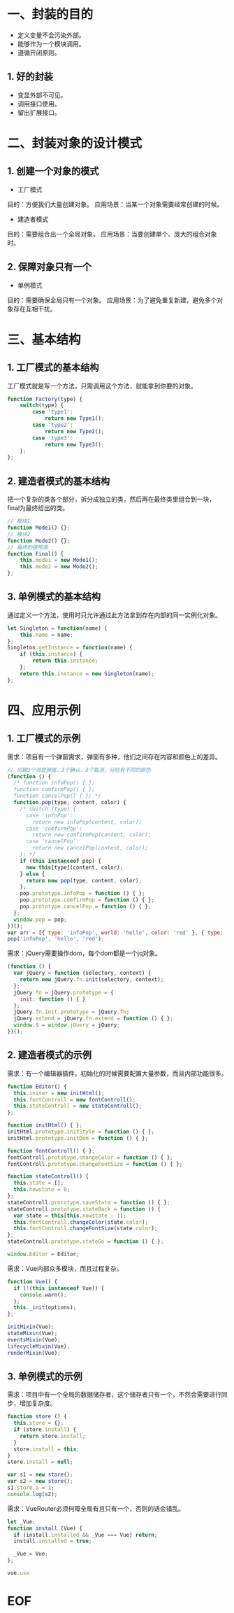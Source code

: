 # 一、封装的目的

- 定义变量不会污染外部。
- 能够作为一个模块调用。
- 遵循开闭原则。

## 1. 好的封装

- 变显外部不可见。
- 调用接口使用。
- 留出扩展接口。


# 二、封装对象的设计模式

## 1. 创建一个对象的模式

- 工厂模式

目的：方便我们大量创建对象。
应用场景：当某一个对象需要经常创建的时候。

- 建造者模式

目的：需要组合出一个全局对象。
应用场景：当要创建单个、庞大的组合对象时。

## 2. 保障对象只有一个

- 单例模式

目的：需要确保全局只有一个对象。
应用场景：为了避免重复新建，避免多个对象存在互相干扰。


# 三、基本结构

## 1. 工厂模式的基本结构

工厂模式就是写一个方法，只需调用这个方法，就能拿到你要的对象。

```javascript
function Factory(type) {
	switch(type) {
		case 'type1':
			return new Type1();
		case 'type2':
			return new Type2();
		case 'type3':
			return new Type3();
	};
};
```

## 2. 建造者模式的基本结构

把一个复杂的类各个部分，拆分成独立的类，然后再在最终类里组合到一块，final为最终给出的类。

```javascript
// 模块1
function Mode1() {};
// 模块2
function Mode2() {};
// 最终的使用类
function Final() {
	this.mode1 = new Mode1();
	this.mode2 = new Mode2();
};
```

## 3. 单例模式的基本结构

通过定义一个方法，使用时只允许通过此方法拿到存在内部的同一实例化对象。

```javascript
let Singleton = function(name) {
	this.name = name;
};
Singleton.getInstance = function(name) {
	if (this.instance) {
		return this.instance;
	};
	return this.instance = new Singleton(name);
};
```


# 四、应用示例

## 1. 工厂模式的示例

需求：项目有一个弹窗需求，弹窗有多种，他们之间存在内容和颜色上的差异。

```javascript
// 创建3个消息弹窗，3个确认，3个取消，分别有不同的颜色
(function () {
  /* function infoPop() { };
  function comfirmPop() { };
  function cancelPop() { }; */
  function pop(type, content, color) {
    /* switch (type) {
      case 'infoPop':
        return new infoPop(content, color);
      case 'comfirmPop':
        return new comfirmPop(content, color);
      case 'cancelPop':
        return new cancelPop(content, color);
    }; */
    if (this instanceof pop) {
      new this[type](content, color);
    } else {
      return new pop(type, content, color);
    };
    pop.prototype.infoPop = function () { };
    pop.prototype.comfirmPop = function () { };
    pop.prototype.cancelPop = function () { };
  };
  window.pop = pop;
})();
var arr = [{ type: 'infoPop', world: 'hello', color: 'red' }, { type: 'infoPop', world: 'hello', color: 'red' }, { type: 'infoPop', world: 'hello', color: 'red' }];
pop('infoPop', 'hello', 'red');
```

需求：jQuery需要操作dom，每个dom都是一个jq对象。

```javascript
(function () {
  var jQuery = function (selectory, context) {
    return new jQuery.fn.init(selectory, context);
  };
  jQuery.fn = jQuery.prototype = {
    init: function () { }
  };
  jQuery.fn.init.prototype = jQuery.fn;
  jQuery.extend = jQuery.fn.extend = function () { };
  window.$ = window.jQuery = jQuery;
})();
```

## 2. 建造者模式的示例

需求：有一个编辑器插件，初始化的时候需要配置大量参数，而且内部功能很多。

```javascript
function Editor() {
  this.initer = new initHtml();
  this.fontControll = new fontControll();
  this.stateControll = new stateControll();
};

function initHtml() { };
initHtml.prototype.initStyle = function () { };
initHtml.prototype.initDom = function () { };

function fontControll() { };
fontControll.prototype.changeColor = function () { };
fontControll.prototype.changeFontSize = function () { };

function stateControll() {
  this.state = [];
  this.nowstate = 0;
};
stateControll.prototype.saveState = function () { };
stateControll.prototype.stateBack = function () {
  var state = this[this.nowstate - 1];
  this.fontControll.changeColor(state.color);
  this.fontControll.changeFontSize(state.color);
};
stateControll.prototype.stateGo = function () { };

window.Editor = Editor;
```

需求：Vue内部众多模块，而且过程复杂。

```javascript
function Vue() {
  if (!(this instanceof Vue)) {
    console.warn();
  };
  this._init(options);
};

initMixin(Vue);
stateMixin(Vue);
eventsMixin(Vue);
lifecycleMixin(Vue);
renderMixin(Vue);
```

## 3. 单例模式的示例

需求：项目中有一个全局的数据储存者，这个储存者只有一个，不然会需要进行同步，增加复杂度。

```javascript
function store () {
  this.store = {};
  if (store.install) {
    return store.install;
  }
  store.install = this;
}
store.install = null;

var s1 = new store();
var s2 = new store();
s1.store.a = 1;
console.log(s2);
```

需求：VueRouter必须何障全局有且只有一个，否则的话会错乱。

```javascript
let _Vue;
function install (Vue) {
  if (install.installed && _Vue === Vue) return;
  install.installed = true;

  _Vue = Vue;
};

vue.use
```



# EOF
